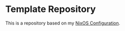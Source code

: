 # Template Repository

This is a repository based on my
[NixOS Configuration](https://github.com/kieranknowles1/nixcfg).
